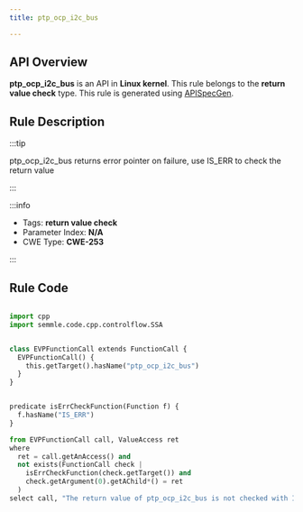 ```yaml
---
title: ptp_ocp_i2c_bus

---
```



## API Overview
**ptp_ocp_i2c_bus** is an API in **Linux kernel**. This rule belongs to the **return value check** type. This rule is generated using [APISpecGen](../../tools/APISpecGen).
## Rule Description

:::tip

ptp_ocp_i2c_bus returns error pointer on failure, use IS_ERR to check the return value

:::

:::info

- Tags: **return value check**
- Parameter Index: **N/A**
- CWE Type: **CWE-253**

:::

## Rule Code
```python

import cpp
import semmle.code.cpp.controlflow.SSA


class EVPFunctionCall extends FunctionCall {
  EVPFunctionCall() {
    this.getTarget().hasName("ptp_ocp_i2c_bus")
  }
}


predicate isErrCheckFunction(Function f) {
  f.hasName("IS_ERR") 
}

from EVPFunctionCall call, ValueAccess ret
where
  ret = call.getAnAccess() and
  not exists(FunctionCall check |
    isErrCheckFunction(check.getTarget()) and
    check.getArgument(0).getAChild*() = ret
  )
select call, "The return value of ptp_ocp_i2c_bus is not checked with IS_ERR."
    
```